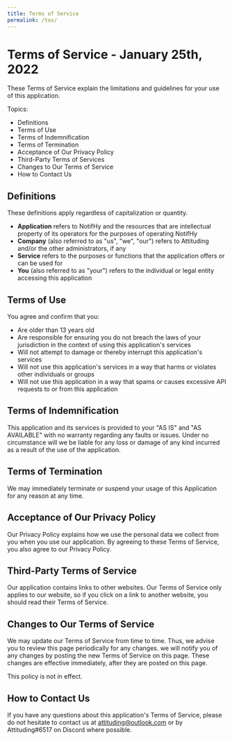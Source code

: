 ```yaml
---
title: Terms of Service
permalink: /tos/
---
```

# Terms of Service - January 25th, 2022
These Terms of Service explain the limitations and guidelines for your use of this application.

Topics:
 - Definitions
 - Terms of Use
 - Terms of Indemnification
 - Terms of Termination
 - Acceptance of Our Privacy Policy
 - Third-Party Terms of Services
 - Changes to Our Terms of Service
 - How to Contact Us

## Definitions
These definitions apply regardless of capitalization or quantity.
 - **Application** refers to NotifHy and the resources that are intellectual property of its operators for the purposes of operating NotifHy
 - **Company** (also referred to as "us", "we", "our") refers to Attituding and/or the other administrators, if any
 - **Service** refers to the purposes or functions that the application offers or can be used for
 - **You** (also referred to as "your") refers to the individual or legal entity accessing this application

## Terms of Use
You agree and confirm that you:
 - Are older than 13 years old
 - Are responsible for ensuring you do not breach the laws of your jurisdiction in the context of using this application's services
 - Will not attempt to damage or thereby interrupt this application's services
 - Will not use this application's services in a way that harms or violates other individuals or groups
 - Will not use this application in a way that spams or causes excessive API requests to or from this application


## Terms of Indemnification
This application and its services is provided to your "AS IS" and "AS AVAILABLE" with no warranty regarding any faults or issues. Under no circumstance will we be liable for any loss or damage of any kind incurred as a result of the use of the application.

## Terms of Termination
We may immediately terminate or suspend your usage of this Application for any reason at any time.

## Acceptance of Our Privacy Policy
Our Privacy Policy explains how we use the personal data we collect from you when you use our application. By agreeing to these Terms of Service, you also agree to our Privacy Policy.

## Third-Party Terms of Service
Our application contains links to other websites. Our Terms of Service only applies to our website, so if you click on a link to another website, you should read their Terms of Service.

## Changes to Our Terms of Service
We may update our Terms of Service from time to time. Thus, we advise you to review this page periodically for any changes. we will notify you of any changes by posting the new Terms of Service on this page. These changes are effective immediately, after they are posted on this page.

This policy is not in effect.

## How to Contact Us
If you have any questions about this application's Terms of Service, please do not hesitate to contact us at attituding@outlook.com or by Attituding#6517 on Discord where possible.